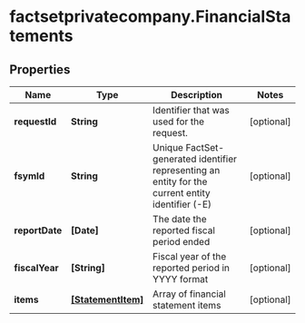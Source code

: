 # factsetprivatecompany.FinancialStatements

## Properties

Name | Type | Description | Notes
------------ | ------------- | ------------- | -------------
**requestId** | **String** | Identifier that was used for the request. | [optional] 
**fsymId** | **String** | Unique FactSet-generated identifier representing an entity for the current entity identifier (-E) | [optional] 
**reportDate** | **[Date]** | The date the reported fiscal period ended | [optional] 
**fiscalYear** | **[String]** | Fiscal year of the reported period in YYYY format | [optional] 
**items** | [**[StatementItem]**](StatementItem.md) | Array of financial statement items | [optional] 


